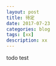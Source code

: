 ```yaml
---
layout: post
title: 待定
date: 2017-07-23
categories: blog
tags: [xx]
description: xx
---
```

todo
test

